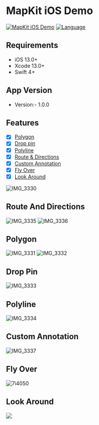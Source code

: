 
# MapKit iOS Demo

[![MapKit iOS Demo](https://img.shields.io/badge/Mapkit_iOS_demo-4BC51D.svg?style=flat)](https://github.com/hexalitics/MapKitDemo) [![Language](https://img.shields.io/badge/Swift-5-orange.svg?style=flat)](https://swift.org)

## Requirements
- iOS 13.0+
- Xcode 13.0+
- Swift 4+

## App Version
- Version:- 1.0.0

## Features
- [x]  [Polygon](#Polygon)
- [x]  [Drop pin](#Drop-Pin)
- [x]  [Polyline](#Polyline)
- [x]  [Route & Directions](#Route-And-Directions)
- [x]  [Custom Annotation](#Custom-Annotation)
- [x]  [Fly Over](#Fly-Over)
- [x]  [Look Around](#Look-Around)

![IMG_3330](https://user-images.githubusercontent.com/101097766/231774124-ae3b98d2-4e37-4ee3-84a1-5268eabec2ad.PNG)

## Route And Directions 
![IMG_3335](https://user-images.githubusercontent.com/101097766/231773451-d30ec5dd-a826-4c0d-ba1a-7df3f6dde8b1.PNG)
![IMG_3336](https://user-images.githubusercontent.com/101097766/231773464-07f5190e-059e-48a9-9a0a-df4dec72dd0b.PNG)

## Polygon
![IMG_3331](https://user-images.githubusercontent.com/101097766/231773613-4161e600-2267-45ca-b39f-766c149d3223.PNG)
![IMG_3332](https://user-images.githubusercontent.com/101097766/231773630-f72a0b3d-9f78-48f2-a560-fbbc54b59d67.PNG)

## Drop Pin
![IMG_3333](https://user-images.githubusercontent.com/101097766/231773713-4baad72b-1947-4d13-8ab8-8722476a120b.PNG)

## Polyline
![IMG_3334](https://user-images.githubusercontent.com/101097766/231773759-1db464fb-063b-4235-832d-90db8a681dc7.PNG)

## Custom Annotation
![IMG_3337](https://user-images.githubusercontent.com/101097766/231774655-75616203-eb00-4aa9-9361-85f27a45dfb0.PNG)

## Fly Over
![7i4050](https://user-images.githubusercontent.com/101097766/231955467-4ffb978e-0c92-4a0e-a8bb-2568b445171f.gif)

## Look Around
<img src="https://user-images.githubusercontent.com/101097766/231965762-b1e46a75-23b2-41d7-8037-cda677681893.gif">
